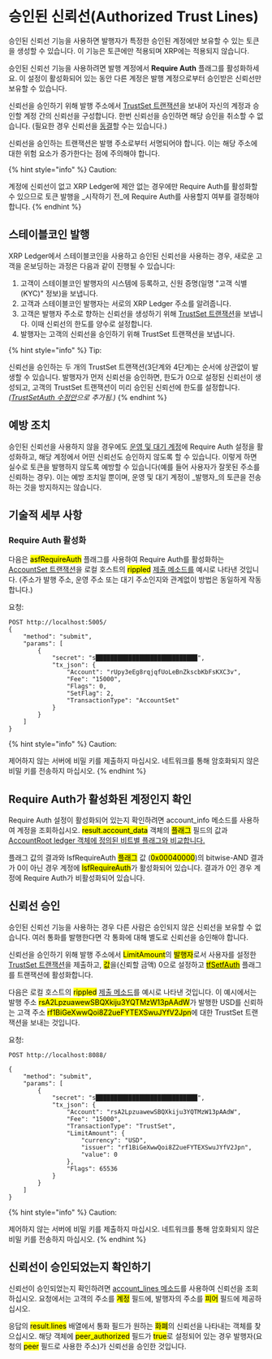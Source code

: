 # 승인된 신뢰선(Authorized Trust Lines)

승인된 신뢰선 기능을 사용하면 발행자가 특정한 승인된 계정에만 보유할 수 있는 토큰을 생성할 수 있습니다. 이 기능은 토큰에만 적용되며 XRP에는 적용되지 않습니다.

승인된 신뢰선 기능을 사용하려면 발행 계정에서 **Require Auth** 플래그를 활성화하세요. 이 설정이 활성화되어 있는 동안 다른 계정은 발행 계정으로부터 승인받은 신뢰선만 보유할 수 있습니다.

신뢰선을 승인하기 위해 발행 주소에서 [TrustSet 트랜잭션](../../references/xrp-ledger/undefined-1/undefined-1/trustset.md)을 보내어 자신의 계정과 승인할 계정 간의 신뢰선을 구성합니다. 한번 신뢰선을 승인하면 해당 승인을 취소할 수 없습니다. (필요한 경우 신뢰선을 [동결](undefined/)할 수는 있습니다.)

신뢰선을 승인하는 트랜잭션은 발행 주소로부터 서명되어야 합니다. 이는 해당 주소에 대한 위험 요소가 증가한다는 점에 주의해야 합니다.

{% hint style="info" %}
Caution:

계정에 신뢰선이 없고 XRP Ledger에 제안 없는 경우에만 Require Auth를 활성화할 수 있으므로 토큰 발행을 _시작하기 전_에 Require Auth를 사용할지 여부를 결정해야 합니다.
{% endhint %}

## 스테이블코인 발행

XRP Ledger에서 스테이블코인을 사용하고 승인된 신뢰선을 사용하는 경우, 새로운 고객을 온보딩하는 과정은 다음과 같이 진행될 수 있습니다:

1. 고객이 스테이블코인 발행자의 시스템에 등록하고, 신원 증명(일명 "고객 식별(KYC)" 정보)을 보냅니다.
2. 고객과 스테이블코인 발행자는 서로의 XRP Ledger 주소를 알려줍니다.
3. 고객은 발행자 주소로 향하는 신뢰선을 생성하기 위해 [TrustSet 트랜잭션](../../references/xrp-ledger/undefined-1/undefined-1/trustset.md)을 보냅니다. 이때 신뢰선의 한도를 양수로 설정합니다.
4. 발행자는 고객의 신뢰선을 승인하기 위해 TrustSet 트랜잭션을 보냅니다.

{% hint style="info" %}
Tip:

신뢰선을 승인하는 두 개의 TrustSet 트랜잭션(3단계와 4단계)는 순서에 상관없이 발생할 수 있습니다. 발행자가 먼저 신뢰선을 승인하면, 한도가 0으로 설정된 신뢰선이 생성되고, 고객의 TrustSet 트랜잭션이 미리 승인된 신뢰선에 한도를 설정합니다. _(_[_TrustSetAuth 수정안_](../xrp-ledger/amendments/undefined.md)_으로 추가됨.)_
{% endhint %}

## 예방 조치&#x20;

승인된 신뢰선을 사용하지 않을 경우에도 [운영 및 대기 계정](undefined-2.md)에 Require Auth 설정을 활성화하고, 해당 계정에서 어떤 신뢰선도 승인하지 않도록 할 수 있습니다. 이렇게 하면 실수로 토큰을 발행하지 않도록 예방할 수 있습니다(예를 들어 사용자가 잘못된 주소를 신뢰하는 경우). 이는 예방 조치일 뿐이며, 운영 및 대기 계정이 _발행자_의 토큰을 전송하는 것을 방지하지는 않습니다.

## 기술적 세부 사항&#x20;

### Require Auth 활성화

다음은 <mark style="background-color:yellow;">asfRequireAuth</mark> 플래그를 사용하여 Require Auth를 활성화하는 [AccountSet 트랜잭션](../../references/xrp-ledger/undefined-1/undefined-1/accountset.md)을 로컬 호스트의 <mark style="background-color:yellow;">rippled</mark> [제출 메소드를](../../references/http-websocket-apis/api-1/undefined-1/submit.md) 예시로 나타낸 것입니다. (주소가 발행 주소, 운영 주소 또는 대기 주소인지와 관계없이 방법은 동일하게 작동합니다.)

요청:

```
POST http://localhost:5005/
{
    "method": "submit",
    "params": [
        {
            "secret": "s████████████████████████████",
            "tx_json": {
                "Account": "rUpy3eEg8rqjqfUoLeBnZkscbKbFsKXC3v",
                "Fee": "15000",
                "Flags": 0,
                "SetFlag": 2,
                "TransactionType": "AccountSet"
            }
        }
    ]
}
```

{% hint style="info" %}
Caution:

제어하지 않는 서버에 비밀 키를 제출하지 마십시오. 네트워크를 통해 암호화되지 않은 비밀 키를 전송하지 마십시오.
{% endhint %}

## Require Auth가 활성화된 계정인지 확인&#x20;

Require Auth 설정이 활성화되어 있는지 확인하려면 account\_info 메소드를 사용하여 계정을 조회하십시오. <mark style="background-color:yellow;">result.account\_data</mark> 객체의 <mark style="background-color:yellow;">플래그</mark> 필드의 값과 [AccountRoot ledger 객체에 정의된 비트별 플래그와 비교합니다.](../../references/xrp-ledger/ledger/ledger-1/accountroot.md)

플래그 값의 결과와 lsfRequireAuth <mark style="background-color:yellow;">플래그</mark> 값 (<mark style="background-color:yellow;">0x00040000</mark>)의 bitwise-AND 결과가 0이 아닌 경우 계정에 <mark style="background-color:yellow;">lsfRequireAuth</mark>가 활성화되어 있습니다. 결과가 0인 경우 계정에 Require Auth가 비활성화되어 있습니다.

## 신뢰선 승인

승인된 신뢰선 기능을 사용하는 경우 다른 사람은 승인되지 않은 신뢰선을 보유할 수 없습니다. 여러 통화를 발행한다면 각 통화에 대해 별도로 신뢰선을 승인해야 합니다.

신뢰선을 승인하기 위해 발행 주소에서 <mark style="background-color:yellow;">LimitAmount</mark>의 <mark style="background-color:yellow;">발행자</mark>로서 사용자를 설정한 [TrustSet 트랜잭션](../../references/xrp-ledger/undefined-1/undefined-1/trustset.md)을 제출하고, <mark style="background-color:yellow;">값</mark>을(신뢰할 금액) 0으로 설정하고 [<mark style="background-color:yellow;">tfSetfAuth</mark>](../../references/xrp-ledger/undefined-1/undefined-1/trustset.md) 플래그를 트랜잭션에 활성화합니다.

다음은 로컬 호스트의 <mark style="background-color:yellow;">rippled</mark> [제출 메소드](../../references/http-websocket-apis/api-1/undefined-1/submit.md)를 예시로 나타낸 것입니다. 이 예시에서는 발행 주소 <mark style="background-color:yellow;">rsA2LpzuawewSBQXkiju3YQTMzW13pAAdW</mark>가 발행한 USD를 신뢰하는 고객 주소 <mark style="background-color:yellow;">rf1BiGeXwwQoi8Z2ueFYTEXSwuJYfV2Jpn</mark>에 대한 TrustSet 트랜잭션을 보내는 것입니다.

요청:

```
POST http://localhost:8088/

{
    "method": "submit",
    "params": [
        {
            "secret": "s████████████████████████████",
            "tx_json": {
                "Account": "rsA2LpzuawewSBQXkiju3YQTMzW13pAAdW",
                "Fee": "15000",
                "TransactionType": "TrustSet",
                "LimitAmount": {
                    "currency": "USD",
                    "issuer": "rf1BiGeXwwQoi8Z2ueFYTEXSwuJYfV2Jpn",
                    "value": 0
                },
                "Flags": 65536
            }
        }
    ]
}
```

{% hint style="info" %}
Caution:

제어하지 않는 서버에 비밀 키를 제출하지 마십시오. 네트워크를 통해 암호화되지 않은 비밀 키를 전송하지 마십시오.
{% endhint %}

## 신뢰선이 승인되었는지 확인하기

신뢰선이 승인되었는지 확인하려면 [account\_lines 메소드](../../references/http-websocket-apis/api-1/undefined/account\_lines.md)를 사용하여 신뢰선을 조회하십시오. 요청에서는 고객의 주소를 <mark style="background-color:yellow;">계정</mark> 필드에, 발행자의 주소를 <mark style="background-color:yellow;">피어</mark> 필드에 제공하십시오.

응답의 <mark style="background-color:yellow;">result.lines</mark> 배열에서 통화 필드가 원하는 <mark style="background-color:yellow;">화폐</mark>의 신뢰선을 나타내는 객체를 찾으십시오. 해당 객체에 <mark style="background-color:yellow;">peer\_authorized</mark> 필드가 <mark style="background-color:yellow;">true</mark>로 설정되어 있는 경우 발행자(요청의 <mark style="background-color:yellow;">peer</mark> 필드로 사용한 주소)가 신뢰선을 승인한 것입니다.
